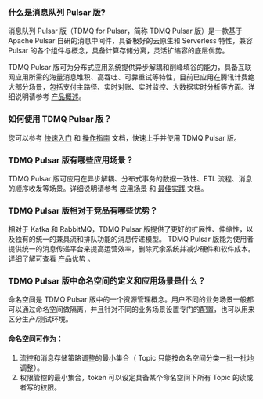### 什么是消息队列 Pulsar 版?
消息队列 Pulsar 版（TDMQ for Pulsar，简称 TDMQ Pulsar 版）是一款基于 Apache Pulsar 自研的消息中间件，具备极好的云原生和 Serverless 特性，兼容 Pulsar 的各个组件与概念，具备计算存储分离，灵活扩缩容的底层优势。

TDMQ Pulsar 版可为分布式应用系统提供异步解耦和削峰填谷的能力，具备互联网应用所需的海量消息堆积、高吞吐、可靠重试等特性，目前已应用在腾讯计费绝大部分场景，包括支付主路径、实时对账、实时监控、大数据实时分析等方面。详细说明请参考 [产品概述](https://cloud.tencent.com/document/product/1179/44778)。

### 如何使用 TDMQ Pulsar 版？
您可以参考 [快速入门](https://cloud.tencent.com/document/product/1179/44814) 和 [操作指南](https://cloud.tencent.com/document/product/1179/44819) 文档，快速上手并使用 TDMQ Pulsar 版。

### TDMQ Pulsar 版有哪些应用场景？
TDMQ Pulsar 版可应用在异步解耦、分布式事务的数据一致性、ETL 流程、消息的顺序收发等场景。详细说明请参考 [应用场景](https://cloud.tencent.com/document/product/1179/44780) 和 [最佳实践](https://cloud.tencent.com/document/product/1179/44817) 文档。

### TDMQ Pulsar 版相对于竞品有哪些优势？
相对于 Kafka 和 RabbitMQ，TDMQ Pulsar 版提供了更好的扩展性、伸缩性，以及独有的统一的兼具流和排队功能的消息传递模型。
TDMQ Pulsar 版能为使用者提供统一的消息传递平台来提高运营效率，删除冗余系统并减少硬件和软件成本。详细了解可查看 [产品优势](https://cloud.tencent.com/document/product/1179/44779) 。

[](id:Q5)
### TDMQ Pulsar 版中命名空间的定义和应用场景是什么？

命名空间是 TDMQ Pulsar 版中的一个资源管理概念。用户不同的业务场景一般都可以通过命名空间做隔离，并且针对不同的业务场景设置专门的配置，也可以用来区分生产/测试环境。

#### 命名空间可作为：

1. 流控和消息存储策略调整的最小集合（ Topic 只能按命名空间分类一批一批地调整）。
2. 权限管控的最小集合，token 可以设定具备某个命名空间下所有 Topic 的读或者写的权限。
